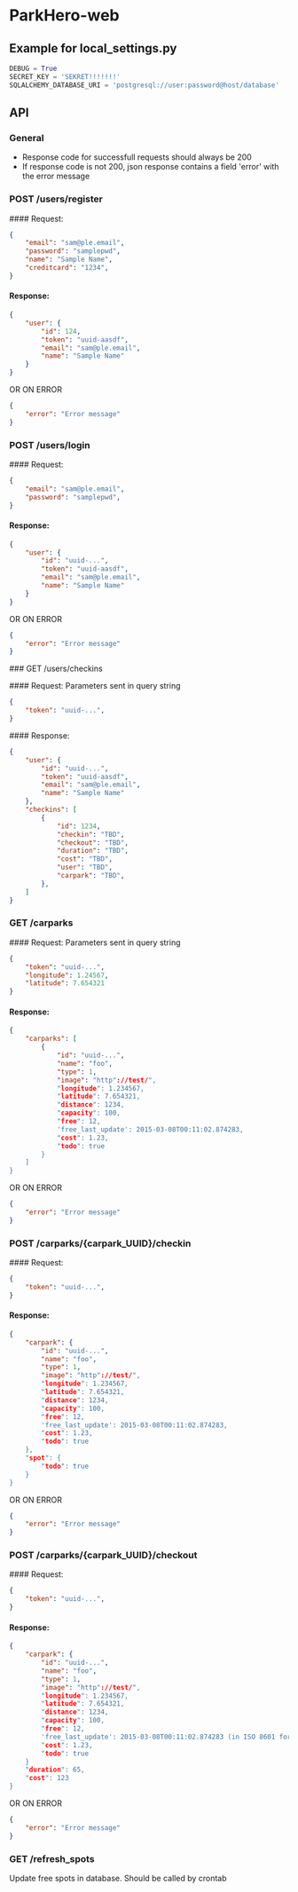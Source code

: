 # ParkHero-web

## Example for local_settings.py

```python
DEBUG = True
SECRET_KEY = 'SEKRET!!!!!!!'
SQLALCHEMY_DATABASE_URI = 'postgresql://user:password@host/database'
```

## API

### General
 * Response code for successfull requests should always be 200
 * If response code is not 200, json response contains a field 'error' with the error message

### POST /users/register

#### Request:
```json
{
    "email": "sam@ple.email",
    "password": "samplepwd",
    "name": "Sample Name",
    "creditcard": "1234",
}
```
 
#### Response:
```json
{
    "user": {
        "id": 124,
        "token": "uuid-aasdf",
        "email": "sam@ple.email",
        "name": "Sample Name"
    }
}
```
OR ON ERROR
```json
{
    "error": "Error message"
}
```

### POST /users/login

#### Request:
```json
{
    "email": "sam@ple.email",
    "password": "samplepwd",
}
```
 
#### Response:
```json
{
    "user": {
        "id": "uuid-...",
        "token": "uuid-aasdf",
        "email": "sam@ple.email",
        "name": "Sample Name"
    }
}
```
OR ON ERROR
```json
{
    "error": "Error message"
}
```

### GET /users/checkins

#### Request:
Parameters sent in query string
```json
{
    "token": "uuid-...",
}
```

#### Response:
```json
{
    "user": {
        "id": "uuid-...",
        "token": "uuid-aasdf",
        "email": "sam@ple.email",
        "name": "Sample Name"
    },
    "checkins": [
        {
            "id": 1234,
            "checkin": "TBD",
            "checkout": "TBD",
            "duration": "TBD",
            "cost": "TBD",
            "user": "TBD",
            "carpark": "TBD",
        },
    ]
}
```

### GET /carparks

#### Request:
Parameters sent in query string
```json
{
    "token": "uuid-...",
    "longitude": 1.24567,
    "latitude": 7.654321
}
```
 
#### Response:
```json
{
    "carparks": [
        {
            "id": "uuid-...",
            "name": "foo",
            "type": 1,
            "image": "http"://test/",
            "longitude": 1.234567,
            "latitude": 7.654321,
            "distance": 1234,
            "capacity": 100,
            "free": 12,
            'free_last_update': 2015-03-08T00:11:02.874283, 
            "cost": 1.23,
            "todo": true
        }
    ]
}
```
OR ON ERROR
```json
{
    "error": "Error message"
}
```

### POST /carparks/{carpark_UUID}/checkin

#### Request:
```json
{
    "token": "uuid-...",
}
```
 
#### Response:
```json
{
    "carpark": {
        "id": "uuid-...",
        "name": "foo",
        "type": 1,
        "image": "http"://test/",
        "longitude": 1.234567,
        "latitude": 7.654321,
        "distance": 1234,
        "capacity": 100,
        "free": 12,
        'free_last_update': 2015-03-08T00:11:02.874283, 
        "cost": 1.23,
        "todo": true
    },
    "spot": {
        "todo": true
    }
}
```
OR ON ERROR
```json
{
    "error": "Error message"
}
```

### POST /carparks/{carpark_UUID}/checkout

#### Request:
```json
{
    "token": "uuid-...",
}
```
 
#### Response:
```json
{
    "carpark": {
        "id": "uuid-...",
        "name": "foo",
        "type": 1,
        "image": "http"://test/",
        "longitude": 1.234567,
        "latitude": 7.654321,
        "distance": 1234,
        "capacity": 100,
        "free": 12,
        'free_last_update': 2015-03-08T00:11:02.874283 (in ISO 8601 format), 
        "cost": 1.23,
        "todo": true
    }
    "duration": 65,
    "cost": 123
}
```
OR ON ERROR
```json
{
    "error": "Error message"
}
```

### GET /refresh_spots
Update free spots in database. Should be called by crontab
